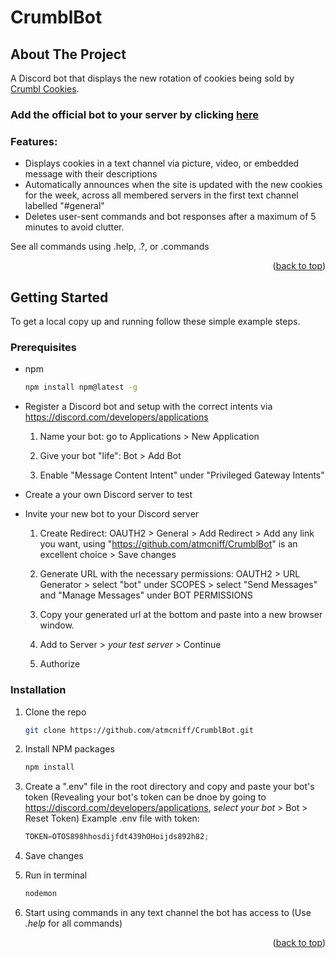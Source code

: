 # CrumblBot

<!-- ABOUT THE PROJECT -->
## About The Project

A Discord bot that displays the new rotation of cookies being sold by [Crumbl Cookies](https://crumblcookies.com/).

### Add the official bot to your server by clicking [here](https://discord.com/api/oauth2/authorize?client_id=1031345549514903633&permissions=10240&scope=bot)

### Features:
* Displays cookies in a text channel via picture, video, or embedded message with their descriptions
* Automatically announces when the site is updated with the new cookies for the week, across all membered servers in the first text channel labelled "#general"
* Deletes user-sent commands and bot responses after a maximum of 5 minutes to avoid clutter.

See all commands using .help, .?, or .commands

<p align="right">(<a href="#readme-top">back to top</a>)</p>


<!-- GETTING STARTED -->
## Getting Started

To get a local copy up and running follow these simple example steps.

### Prerequisites

* npm
  ```sh
  npm install npm@latest -g
  ```
* Register a Discord bot and setup with the correct intents via https://discord.com/developers/applications
    
    1. Name your bot: go to Applications > New Application
    
    2. Give your bot "life": Bot > Add Bot
    
    3. Enable "Message Content Intent" under "Privileged Gateway Intents"

* Create a your own Discord server to test

* Invite your new bot to your Discord server

    1. Create Redirect: OAUTH2 > General > Add Redirect > Add any link you want, using "https://github.com/atmcniff/CrumblBot" is an excellent choice > Save changes

    2. Generate URL with the necessary permissions: OAUTH2 > URL Generator > select "bot" under SCOPES > select "Send Messages" and "Manage Messages" under BOT PERMISSIONS

    3. Copy your generated url at the bottom and paste into a new browser window.

    4. Add to Server > _your test server_ > Continue

    5. Authorize


### Installation

1. Clone the repo
   ```sh
   git clone https://github.com/atmcniff/CrumblBot.git
   ```

2. Install NPM packages
   ```sh
   npm install
   ```

3. Create a ".env" file in the root directory and copy and paste your bot's token (Revealing your bot's token can be dnoe by going to https://discord.com/developers/applications, _select your bot_ > Bot > Reset Token)
Example .env file with token:
   ```js
   TOKEN=OTOS898hhosdijfdt439hOHoijds892h82;
   ```

4. Save changes

5. Run in terminal
    ```js
   nodemon
   ```

6. Start using commands in any text channel the bot has access to (Use _.help_ for all commands)
<p align="right">(<a href="#readme-top">back to top</a>)</p>
